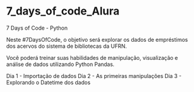 # 7_days_of_code_Alura
7 Days of Code - Python

Neste #7DaysOfCode, o objetivo será explorar os dados de empréstimos dos acervos do sistema de bibliotecas da UFRN.

Você poderá treinar suas habilidades de manipulação, visualização e análise de dados utilizando Python Pandas.

Dia 1 - Importação de dados
Dia 2 - As primeiras manipulações
Dia 3 - Explorando o Datetime dos dados